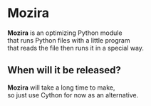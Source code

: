 # Mozira

**Mozira** is an optimizing Python module  
that runs Python files with a little program  
that reads the file then runs it in a special way.  
  
## When will it be released?

**Mozira** will take a long time to make,  
so just use Cython for now as an alternative.  
